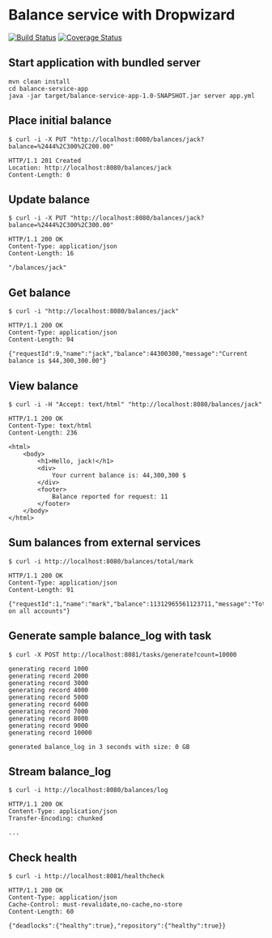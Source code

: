 Balance service with Dropwizard
===============================

[![Build Status](https://travis-ci.org/qza/balance-service.png?branch=master)](https://travis-ci.org/qza/balance-service)
[![Coverage Status](https://coveralls.io/repos/qza/balance-service/badge.svg?branch=master&service=github)](https://coveralls.io/github/qza/balance-service?branch=master)

Start application with bundled server
---

```
mvn clean install
cd balance-service-app
java -jar target/balance-service-app-1.0-SNAPSHOT.jar server app.yml
```

Place initial balance
---

```
$ curl -i -X PUT "http://localhost:8080/balances/jack?balance=%2444%2C300%2C200.00"

HTTP/1.1 201 Created
Location: http://localhost:8080/balances/jack
Content-Length: 0
```

Update balance
---

```
$ curl -i -X PUT "http://localhost:8080/balances/jack?balance=%2444%2C300%2C300.00"

HTTP/1.1 200 OK
Content-Type: application/json
Content-Length: 16

"/balances/jack"
```

Get balance
---

```
$ curl -i "http://localhost:8080/balances/jack"

HTTP/1.1 200 OK
Content-Type: application/json
Content-Length: 94

{"requestId":9,"name":"jack","balance":44300300,"message":"Current balance is $44,300,300.00"}
```

View balance
---

```
$ curl -i -H "Accept: text/html" "http://localhost:8080/balances/jack"

HTTP/1.1 200 OK
Content-Type: text/html
Content-Length: 236

<html>
    <body>
        <h1>Hello, jack!</h1>
        <div>
            Your current balance is: 44,300,300 $
        </div>
        <footer>
            Balance reported for request: 11
        </footer>
    </body>
</html>
```

Sum balances from external services
---

```
$ curl -i http://localhost:8080/balances/total/mark

HTTP/1.1 200 OK
Content-Type: application/json
Content-Length: 91

{"requestId":1,"name":"mark","balance":11312965561123711,"message":"Total on all accounts"}

```

Generate sample balance_log with task
---

```
$ curl -X POST http://localhost:8081/tasks/generate?count=10000

generating record 1000
generating record 2000
generating record 3000
generating record 4000
generating record 5000
generating record 6000
generating record 7000
generating record 8000
generating record 9000
generating record 10000

generated balance_log in 3 seconds with size: 0 GB
```

Stream balance_log
---

```
$ curl -i http://localhost:8080/balances/log

HTTP/1.1 200 OK
Content-Type: application/json
Transfer-Encoding: chunked

...
```

Check health
---

```
$ curl -i http://localhost:8081/healthcheck

HTTP/1.1 200 OK
Content-Type: application/json
Cache-Control: must-revalidate,no-cache,no-store
Content-Length: 60

{"deadlocks":{"healthy":true},"repository":{"healthy":true}}
```